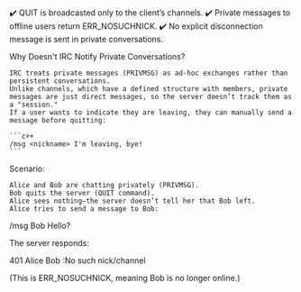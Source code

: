 ✔️ QUIT is broadcasted only to the client’s channels.
✔️ Private messages to offline users return ERR_NOSUCHNICK.
✔️ No explicit disconnection message is sent in private conversations.

Why Doesn't IRC Notify Private Conversations?

    IRC treats private messages (PRIVMSG) as ad-hoc exchanges rather than persistent conversations.
    Unlike channels, which have a defined structure with members, private messages are just direct messages, so the server doesn’t track them as a "session."
    If a user wants to indicate they are leaving, they can manually send a message before quitting:

	```c++
	/msg <nickname> I'm leaving, bye!
	```

Scenario:

    Alice and Bob are chatting privately (PRIVMSG).
    Bob quits the server (QUIT command).
    Alice sees nothing—the server doesn’t tell her that Bob left.
    Alice tries to send a message to Bob:

/msg Bob Hello?

The server responds:

401 Alice Bob :No such nick/channel

(This is ERR_NOSUCHNICK, meaning Bob is no longer online.)